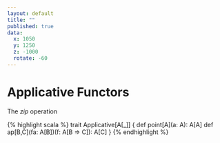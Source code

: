 ```yaml
---
layout: default
title: ""
published: true
data:
  x: 1050
  y: 1250
  z: -1000
  rotate: -60
---
```


# Applicative Functors #

The *zip* operation

{% highlight scala %}
trait Applicative[A[_]] {
  def point[A](a: A): A[A]
  def ap[B,C](fa: A[B])(f: A[B => C]): A[C]
}
{% endhighlight %}